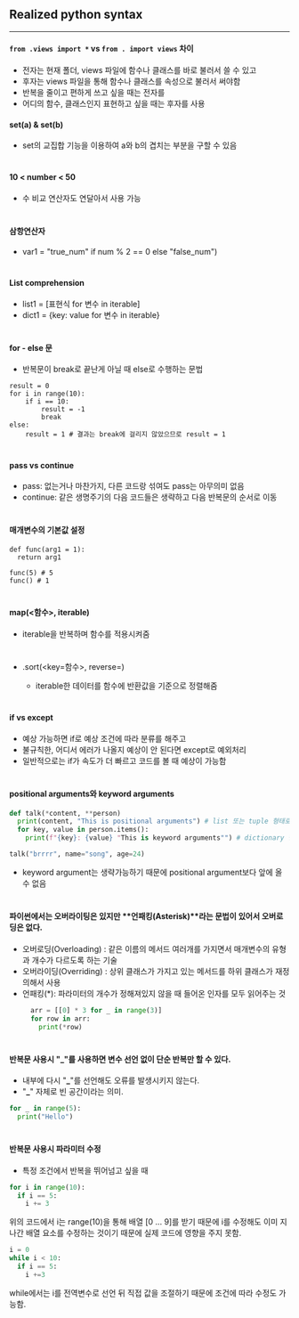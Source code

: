 ## Realized python syntax

---

#### `from .views import *` vs `from . import views` 차이

- 전자는 현재 폴더, views 파일에 함수나 클래스를 바로 불러서 쓸 수 있고
- 후자는 views 파일을 통해 함수나 클래스를 속성으로 불러서 써야함
- 반복을 줄이고 편하게 쓰고 싶을 때는 전자를
- 어디의 함수, 클래스인지 표현하고 싶을 때는 후자를 사용

#### set(a) & set(b)

- set의 교집합 기능을 이용하여 a와 b의 겹치는 부분을 구할 수 있음

#

#### 10 < number < 50

- 수 비교 연산자도 연달아서 사용 가능

#

#### 삼항연산자

- var1 = "true_num" if num % 2 == 0 else "false_num")

#

#### List comprehension

- list1 = [표현식 for 변수 in iterable]
- dict1 = {key: value for 변수 in iterable}

#

#### for - else 문

- 반복문이 break로 끝난게 아닐 때 else로 수행하는 문법

```
result = 0
for i in range(10):
	if i == 10:
		result = -1
		break
else:
	result = 1 # 결과는 break에 걸리지 않았으므로 result = 1
```

#

#### pass vs continue

- pass: 없는거나 마찬가지, 다른 코드랑 섞여도 pass는 아무의미 없음
- continue: 같은 생명주기의 다음 코드들은 생략하고 다음 반복문의 순서로 이동

#

#### 매개변수의 기본값 설정

```
def func(arg1 = 1):
  return arg1

func(5) # 5
func() # 1
```

#

#### map(<함수>, iterable)

- iterable을 반복하며 함수를 적용시켜줌

#

- <iterable>.sort(<key=함수>, reverse=<boolean>)

  - iterable한 데이터를 함수에 반환값을 기준으로 정렬해줌

  #

#### if vs except

- 예상 가능하면 if로 예상 조건에 따라 분류를 해주고
- 불규칙한, 어디서 에러가 나올지 예상이 안 된다면 except로 예외처리
- 일반적으로는 if가 속도가 더 빠르고 코드를 볼 때 예상이 가능함

#

#### positional arguments와 keyword arguments

```python
def talk(*content, **person)
  print(content, "This is positional arguments") # list 또는 tuple 형태로 반환
  for key, value in person.items():
    print(f"{key}: {value} "This is keyword arguments"") # dictionary 형태로 반환

talk("brrrr", name="song", age=24)
```

- keyword argument는 생략가능하기 때문에 positional argument보다 앞에 올 수 없음

#

#### 파이썬에서는 오버라이팅은 있지만 **언패킹(Asterisk)**라는 문법이 있어서 **오버로딩**은 없다.

- 오버로딩(Overloading) : 같은 이름의 메서드 여러개를 가지면서 매개변수의 유형과 개수가 다르도록 하는 기술
- 오버라이딩(Overriding) : 상위 클래스가 가지고 있는 메서드를 하위 클래스가 재정의해서 사용
- 언패킹(\*): 파라미터의 개수가 정해져있지 않을 때 들어온 인자를 모두 읽어주는 것
  ```python
    arr = [[0] * 3 for _ in range(3)]
    for row in arr:
      print(*row)
  ```

#

#### 반복문 사용시 "**\_**"를 사용하면 변수 선언 없이 단순 반복만 할 수 있다.

- 내부에 다시 "**\_**"를 선언해도 오류를 발생시키지 않는다.
- "**\_**" 자체로 빈 공간이라는 의미.

```python
for _ in range(5):
  print("Hello")
```

#

#### 반복문 사용시 파라미터 수정

- 특정 조건에서 반복을 뛰어넘고 싶을 때

```python
for i in range(10):
  if i == 5:
    i += 3
```

위의 코드에서 i는 range(10)을 통해 배열 [0 ... 9]를 받기 때문에
i를 수정해도 이미 지나간 배열 요소를 수정하는 것이기 때문에 실제 코드에 영향을 주지 못함.

```python
i = 0
while i < 10:
  if i == 5:
    i +=3
```

while에서는 i를 전역변수로 선언 뒤 직접 값을 조절하기 때문에 조건에 따라 수정도 가능함.
